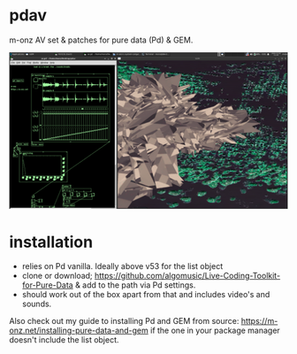 # pdav

m-onz AV set & patches for pure data (Pd) & GEM.

<img src="screenshot.png" loading="lazy" />

# installation

* relies on Pd vanilla. Ideally above v53 for the list object
* clone or download; https://github.com/algomusic/Live-Coding-Toolkit-for-Pure-Data & add to the path via Pd settings.
* should work out of the box apart from that and includes video's and sounds.

Also check out my guide to installing Pd and GEM from source: https://m-onz.net/installing-pure-data-and-gem if the one in your package manager doesn't include the list object.
